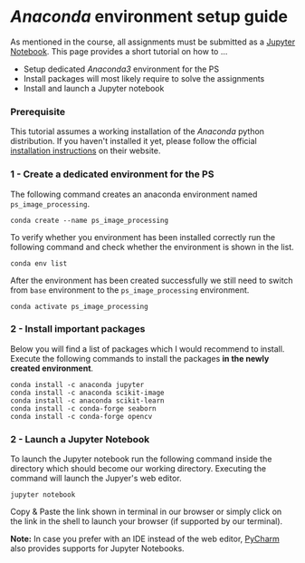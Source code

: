 # *Anaconda* environment setup guide

As mentioned in the course, all assignments must be submitted as a [Jupyter Notebook](https://jupyter.org/). This page provides a short tutorial on how to ...

- Setup dedicated *Anaconda3* environment for the PS
- Install packages will most likely require to solve the assignments
- Install and launch a Jupyter notebook



### Prerequisite

This tutorial assumes a working installation of the *Anaconda* python distribution. If you haven't installed it yet, please follow the official [installation instructions](https://docs.anaconda.com/anaconda/install/) on their website.



### 1 - Create a dedicated environment for the PS

The following command creates an anaconda environment named `ps_image_processing`.

```shell
conda create --name ps_image_processing
```
To verify whether you environment has been installed correctly run the following command and check whether the environment is shown in the list.

```shell
conda env list

```
After the environment has been created successfully we still need to switch from `base` environment to the `ps_image_processing` environment.

```shell
conda activate ps_image_processing
```



### 2 - Install important packages

Below you will find a list of packages which I would recommend to install. Execute the following commands to install the packages **in the newly created environment**.

```shell
conda install -c anaconda jupyter
conda install -c anaconda scikit-image
conda install -c anaconda scikit-learn
conda install -c conda-forge seaborn
conda install -c conda-forge opencv
```



### 2 - Launch a Jupyter Notebook

To launch the Jupyter notebook run the following command inside the directory which should become our working directory. Executing the command will launch the Jupyer's web editor.

```
jupyter notebook
```

Copy & Paste the link shown in terminal in our browser or simply click on the link in the shell to launch your browser (if supported by our terminal).



**Note:** In case you prefer with an IDE instead of the web editor, [PyCharm](https://www.jetbrains.com/pycharm/) also provides supports for Jupyter Notebooks. 
